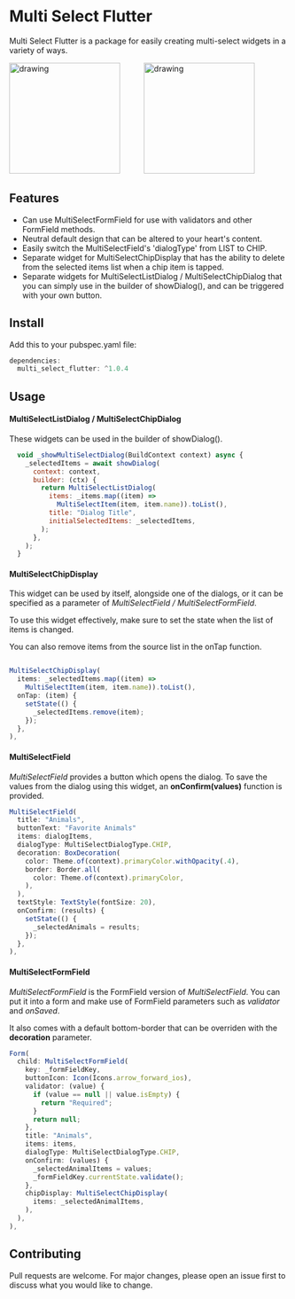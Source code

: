 # Multi Select Flutter

Multi Select Flutter is a package for easily creating multi-select widgets in a variety of ways.

<img src="https://i.imgur.com/lNOkPtg.gif" alt="drawing" width="200"/>
&nbsp;&nbsp;&nbsp;&nbsp;&nbsp;&nbsp;&nbsp;&nbsp;&nbsp;
<img src="https://i.imgur.com/7ME7xZ5.gif" alt="drawing" width="200"/>

## Features
- Can use MultiSelectFormField for use with validators and other FormField methods.
- Neutral default design that can be altered to your heart's content.
- Easily switch the MultiSelectField's 'dialogType' from LIST to CHIP.
- Separate widget for MultiSelectChipDisplay that has the ability to delete from the selected items list when a chip item is tapped.
- Separate widgets for MultiSelectListDialog / MultiSelectChipDialog that you can simply use in the builder of showDialog(), and can be triggered with your own button.

## Install
Add this to your pubspec.yaml file:
```javascript
dependencies:
  multi_select_flutter: ^1.0.4
```

## Usage

#### MultiSelectListDialog / MultiSelectChipDialog

These widgets can be used in the builder of showDialog().

```javascript
  void _showMultiSelectDialog(BuildContext context) async {
    _selectedItems = await showDialog(
      context: context,
      builder: (ctx) {
        return MultiSelectListDialog(
          items: _items.map((item) => 
            MultiSelectItem(item, item.name)).toList(),
          title: "Dialog Title",
          initialSelectedItems: _selectedItems,
        );
      },
    );
  }

```
#### MultiSelectChipDisplay
This widget can be used by itself, alongside one of the dialogs, or it can be specified as a parameter of *MultiSelectField / MultiSelectFormField*.

To use this widget effectively, make sure to set the state when the list of items is changed.

You can also remove items from the source list in the onTap function.

```javascript

MultiSelectChipDisplay(
  items: _selectedItems.map((item) => 
    MultiSelectItem(item, item.name)).toList(),
  onTap: (item) {
    setState(() {
      _selectedItems.remove(item);
    });
  },
),
```
#### MultiSelectField
*MultiSelectField* provides a button which opens the dialog.
To save the values from the dialog using this widget, an **onConfirm(values)** function is provided.

```javascript
MultiSelectField(
  title: "Animals",
  buttonText: "Favorite Animals"
  items: dialogItems,
  dialogType: MultiSelectDialogType.CHIP,
  decoration: BoxDecoration(
    color: Theme.of(context).primaryColor.withOpacity(.4),
    border: Border.all(
      color: Theme.of(context).primaryColor,
    ),
  ),
  textStyle: TextStyle(fontSize: 20),
  onConfirm: (results) {
    setState(() {
      _selectedAnimals = results;
    });
  },
),
``` 

#### MultiSelectFormField
*MultiSelectFormField* is the FormField version of *MultiSelectField*. You can put it into a form and make use of FormField parameters such as *validator* and *onSaved*.

It also comes with a default bottom-border that can be overriden with the **decoration** parameter.

```javascript
Form(
  child: MultiSelectFormField(
    key: _formFieldKey,
    buttonIcon: Icon(Icons.arrow_forward_ios),
    validator: (value) {
      if (value == null || value.isEmpty) {
        return "Required";
      }
      return null;
    },
    title: "Animals",
    items: items,
    dialogType: MultiSelectDialogType.CHIP,
    onConfirm: (values) {
      _selectedAnimalItems = values;
      _formFieldKey.currentState.validate();
    },
    chipDisplay: MultiSelectChipDisplay(
      items: _selectedAnimalItems,
    ),
  ),
),
```

## Contributing
Pull requests are welcome. For major changes, please open an issue first to discuss what you would like to change.
